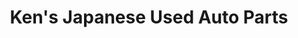 ---
title: "Ken's Japanese Used Auto Parts"
url: /surrey/kens-japanese-used-auto-parts/
shop: Autoteile
---